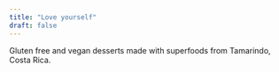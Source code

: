 ```yaml
---
title: "Love yourself"
draft: false
---
```


Gluten free and vegan desserts made with superfoods
from Tamarindo, Costa Rica.
